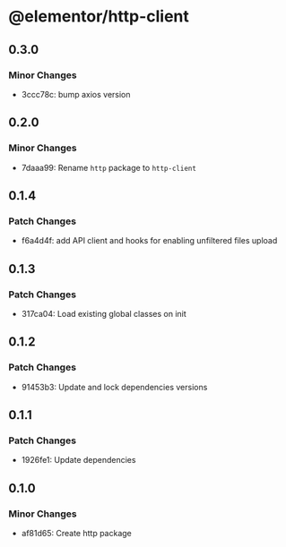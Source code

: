 # @elementor/http-client

## 0.3.0

### Minor Changes

- 3ccc78c: bump axios version

## 0.2.0

### Minor Changes

- 7daaa99: Rename `http` package to `http-client`

## 0.1.4

### Patch Changes

- f6a4d4f: add API client and hooks for enabling unfiltered files upload

## 0.1.3

### Patch Changes

- 317ca04: Load existing global classes on init

## 0.1.2

### Patch Changes

- 91453b3: Update and lock dependencies versions

## 0.1.1

### Patch Changes

- 1926fe1: Update dependencies

## 0.1.0

### Minor Changes

- af81d65: Create http package
